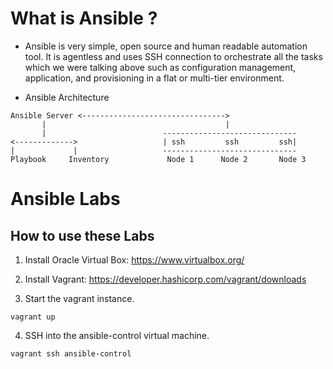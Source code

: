 # What is Ansible ?

- Ansible is very simple, open source and human readable automation tool.
It is agentless and uses SSH connection to orchestrate all the tasks which we were talking above
such as configuration management, application,
and provisioning in a flat or multi-tier environment.

- Ansible Architecture

```shell
Ansible Server <-------------------------------->
       |                                        |
       |                          ------------------------------
<------------->                   | ssh         ssh         ssh|
|             |                   ------------------------------
Playbook     Inventory             Node 1      Node 2       Node 3
```

# Ansible Labs

## How to use these Labs

1. Install Oracle Virtual Box: https://www.virtualbox.org/

2. Install Vagrant: https://developer.hashicorp.com/vagrant/downloads

3. Start the vagrant instance.

```shell
vagrant up
```

4. SSH into the ansible-control virtual machine.

```shell
vagrant ssh ansible-control
```
